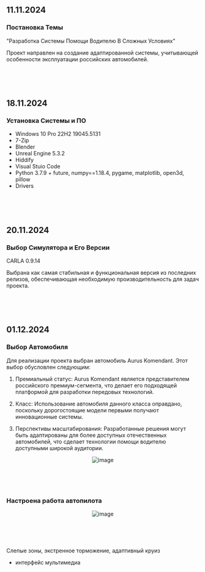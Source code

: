 ## 11.11.2024
### Постановка Темы

"Разработка Системы Помощи Водителю В Сложных Условиях"

Проект направлен на создание адаптированной системы, учитывающей особенности эксплуатации российских автомобилей.

<br><br><br>



## 18.11.2024
### Установка Системы и ПО

- Windows 10 Pro 22H2 19045.5131
- 7-Zip
- Blender
- Unreal Engine 5.3.2
- Hiddify
- Visual Stuio Code
- Python 3.7.9 + future, numpy==1.18.4, pygame, matplotlib, open3d, pillow
- Drivers

<br><br><br>



## 20.11.2024
### Выбор Симулятора и Его Версии

CARLA 0.9.14

Выбрана как самая стабильная и функциональная версия из последних релизов, обеспечивающая необходимую производительность для задач проекта.

<br><br><br>



## 01.12.2024
### Выбор Автомобиля

Для реализации проекта выбран автомобиль Aurus Komendant. Этот выбор обусловлен следующим:

1.	Премиальный статус: Aurus Komendant является представителем российского премиум-сегмента, что делает его подходящей платформой для разработки передовых технологий.
 
2.	Класс: Использование автомобиля данного класса оправдано, поскольку дорогостоящие модели первыми получают инновационные системы.
 
3.	Перспективы масштабирования: Разработанные решения могут быть адаптированы для более доступных отечественных автомобилей, что сделает технологии помощи водителю доступными широкой аудитории.


<div align="center">
 
 ![image](https://github.com/user-attachments/assets/7f2c1395-69be-4a52-bf54-6ae1da2f87ed)
  
</div>

<br><br><br>


### Настроена работа автопилота

<div align="center">

![image](https://github.com/user-attachments/assets/61e4692c-9cfe-4acf-a7bb-f79c39b05f81)

</div>

<br><br><br>


Слепые зоны, экстренное торможение, адаптивный круиз

+ интерфейс мультимедиа


